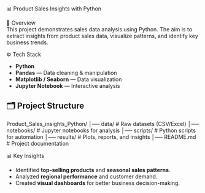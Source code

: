 📊 Product Sales Insights with Python  

📌 Overview  
This project demonstrates sales data analysis using Python. The aim is to extract insights from product sales data, visualize patterns, and identify key business trends.  



⚙️ Tech Stack  
- **Python**  
- **Pandas** — Data cleaning & manipulation  
- **Matplotlib / Seaborn** — Data visualization  
- **Jupyter Notebook** — Interactive analysis  



## 🗂️ Project Structure  
Product_Sales_insights_Python/
│── data/ # Raw datasets (CSV/Excel)
│── notebooks/ # Jupyter notebooks for analysis
│── scripts/ # Python scripts for automation
│── results/ # Plots, reports, and insights
│── README.md # Project documentation




  📊 Key Insights  
- Identified **top-selling products** and **seasonal sales patterns**.  
- Analyzed **regional performance** and customer demand.  
- Created **visual dashboards** for better business decision-making.  




